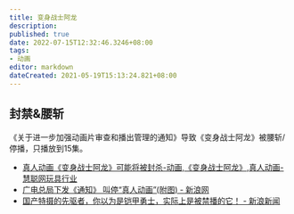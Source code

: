```yaml
---
title: 变身战士阿龙
description:
published: true
date: 2022-07-15T12:32:46.3246+08:00
tags:
- 动画
editor: markdown
dateCreated: 2021-05-19T15:13:24.821+08:00
---
```


## 封禁&腰斩

《关于进一步加强动画片审查和播出管理的通知》导致《变身战士阿龙》被腰斩/停播，只播放到15集。

+ [真人动画《变身战士阿龙》可能将被封杀-动画,《变身战士阿龙》,真人动画-慧聪网玩具行业](https://web.archive.org/web/20190723014233/http://info.toys.hc360.com/2006/02/21082833534.shtml)
+ [广电总局下发《通知》 叫停“真人动画”(附图) - 新浪网](https://web.archive.org/web/20190603055918/http://ent.sina.com.cn/v/m/2006-02-17/0946988788.html)
+ [国产特摄的先驱者，你以为是铠甲勇士，实际上是被禁播的它！ - 新浪新闻](https://web.archive.org/web/20210519034732/https://k.sina.com.cn/article_7013996504_1a21117d800100m4mp.html)
